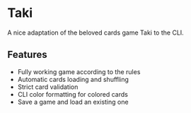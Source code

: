 # Taki

A nice adaptation of the beloved cards game Taki to the CLI.

## Features

- Fully working game according to the rules
- Automatic cards loading and shuffling
- Strict card validation
- CLI color formatting for colored cards
- Save a game and load an existing one
